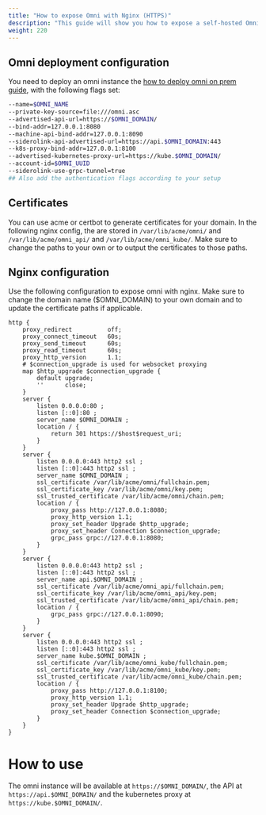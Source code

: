 ```yaml
---
title: "How to expose Omni with Nginx (HTTPS)"
description: "This guide will show you how to expose a self-hosted Omni with Nginx  and secure it with TLS"
weight: 220
---
```


## Omni deployment configuration

You need to deploy an omni instance the [how to deploy omni on prem guide](https://omni.siderolabs.com/docs/how-to-guides/how-to-deploy-omni-on-prem/), with the following flags set:

```bash
--name=$OMNI_NAME
--private-key-source=file:///omni.asc
--advertised-api-url=https://$OMNI_DOMAIN/
--bind-addr=127.0.0.1:8080
--machine-api-bind-addr=127.0.0.1:8090
--siderolink-api-advertised-url=https://api.$OMNI_DOMAIN:443
--k8s-proxy-bind-addr=127.0.0.1:8100
--advertised-kubernetes-proxy-url=https://kube.$OMNI_DOMAIN/
--account-id=$OMNI_UUID
--siderolink-use-grpc-tunnel=true
## Also add the authentication flags according to your setup
```

## Certificates

You can use acme or certbot to generate certificates for your domain. In the following nginx config, the are stored in `/var/lib/acme/omni/` and `/var/lib/acme/omni_api/` and `/var/lib/acme/omni_kube/`. Make sure to change the paths to your own or to output the certificates to those paths.


## Nginx configuration

Use the following configuration to expose omni with nginx. Make sure to change the domain name ($OMNI_DOMAIN) to your own domain and to update the certificate paths if applicable.

```nginx
http {
	proxy_redirect          off;
	proxy_connect_timeout   60s;
	proxy_send_timeout      60s;
	proxy_read_timeout      60s;
	proxy_http_version      1.1;
	# $connection_upgrade is used for websocket proxying
	map $http_upgrade $connection_upgrade {
		default upgrade;
		''      close;
	}
    server {
		listen 0.0.0.0:80 ;
		listen [::0]:80 ;
		server_name $OMNI_DOMAIN ;
		location / {
			return 301 https://$host$request_uri;
		}
	}
	server {
		listen 0.0.0.0:443 http2 ssl ;
		listen [::0]:443 http2 ssl ;
		server_name $OMNI_DOMAIN ;
		ssl_certificate /var/lib/acme/omni/fullchain.pem;
		ssl_certificate_key /var/lib/acme/omni/key.pem;
		ssl_trusted_certificate /var/lib/acme/omni/chain.pem;
		location / {
			proxy_pass http://127.0.0.1:8080;
			proxy_http_version 1.1;
			proxy_set_header Upgrade $http_upgrade;
			proxy_set_header Connection $connection_upgrade;
			grpc_pass grpc://127.0.0.1:8080;
		}
	}
	server {
		listen 0.0.0.0:443 http2 ssl ;
		listen [::0]:443 http2 ssl ;
		server_name api.$OMNI_DOMAIN ;
		ssl_certificate /var/lib/acme/omni_api/fullchain.pem;
		ssl_certificate_key /var/lib/acme/omni_api/key.pem;
		ssl_trusted_certificate /var/lib/acme/omni_api/chain.pem;
		location / {
			grpc_pass grpc://127.0.0.1:8090;
		}
	}
	server {
		listen 0.0.0.0:443 http2 ssl ;
		listen [::0]:443 http2 ssl ;
		server_name kube.$OMNI_DOMAIN ;
		ssl_certificate /var/lib/acme/omni_kube/fullchain.pem;
		ssl_certificate_key /var/lib/acme/omni_kube/key.pem;
		ssl_trusted_certificate /var/lib/acme/omni_kube/chain.pem;
		location / {
			proxy_pass http://127.0.0.1:8100;
			proxy_http_version 1.1;
			proxy_set_header Upgrade $http_upgrade;
			proxy_set_header Connection $connection_upgrade;
		}
	}
}
```

# How to use

The omni instance will be available at `https://$OMNI_DOMAIN/`, the API at `https://api.$OMNI_DOMAIN/` and the kubernetes proxy at `https://kube.$OMNI_DOMAIN/`.
